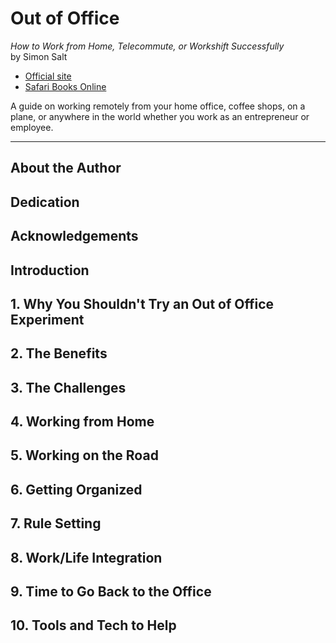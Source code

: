 # Out of Office
*How to Work from Home, Telecommute, or Workshift Successfully*<br>
by Simon Salt

- [Official site](http://www.outofofficesuccess.com)
- [Safari Books Online](https://www.safaribooksonline.com/library/view/out-of-office/9780133383843/)

A guide on working remotely from your home office, coffee shops, on a plane, or anywhere in the world whether you work as an entrepreneur or employee.

---

## About the Author
## Dedication
## Acknowledgements
## Introduction
## 1. Why You Shouldn't Try an Out of Office Experiment
## 2. The Benefits
## 3. The Challenges
## 4. Working from Home
## 5. Working on the Road
## 6. Getting Organized
## 7. Rule Setting
## 8. Work/Life Integration
## 9. Time to Go Back to the Office
## 10. Tools and Tech to Help
